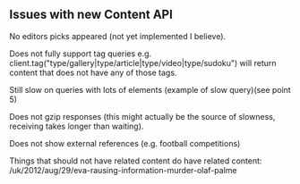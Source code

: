 ## Issues with new Content API

No editors picks appeared (not yet implemented I believe).

Does not fully support tag queries e.g. client.tag("type/gallery|type/article|type/video|type/sudoku") will return content that does not have any of those tags.

Still slow on queries with lots of elements (example of slow query)(see point 5)

Does not gzip responses (this might actually be the source of slowness, receiving takes longer than waiting).

Does not show external references (e.g. football competitions)

Things that should not have related content do have related content: /uk/2012/aug/29/eva-rausing-information-murder-olaf-palme